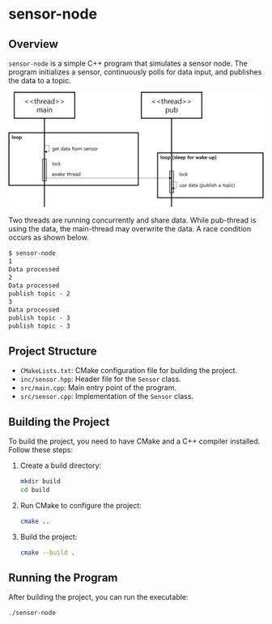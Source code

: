 # sensor-node

## Overview

`sensor-node` is a simple C++ program that simulates a sensor node. The program initializes a sensor, continuously polls for data input, and publishes the data to a topic.

![Flow Diagram](img/flow.png)

Two threads are running concurrently and share data. While pub-thread is using the data, the main-thread may overwrite the data. A race condition occurs as shown below.

```
$ sensor-node
1
Data processed
2
Data processed
publish topic - 2
3
Data processed
publish topic - 3
publish topic - 3
```

## Project Structure

- `CMakeLists.txt`: CMake configuration file for building the project.
- `inc/sensor.hpp`: Header file for the `Sensor` class.
- `src/main.cpp`: Main entry point of the program.
- `src/sensor.cpp`: Implementation of the `Sensor` class.

## Building the Project

To build the project, you need to have CMake and a C++ compiler installed. Follow these steps:

1. Create a build directory:
    ```sh
    mkdir build
    cd build
    ```

2. Run CMake to configure the project:
    ```sh
    cmake ..
    ```

3. Build the project:
    ```sh
    cmake --build .
    ```

## Running the Program

After building the project, you can run the executable:

```sh
./sensor-node
```